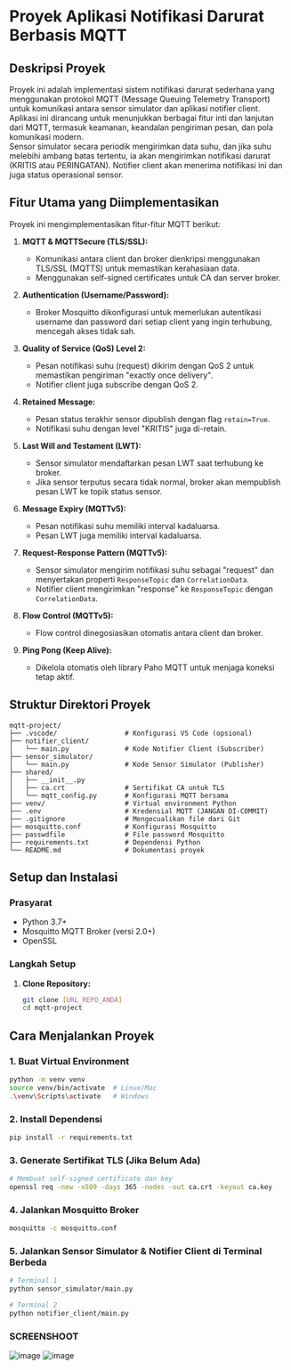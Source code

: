 # Proyek Aplikasi Notifikasi Darurat Berbasis MQTT

## Deskripsi Proyek  
Proyek ini adalah implementasi sistem notifikasi darurat sederhana yang menggunakan protokol MQTT (Message Queuing Telemetry Transport) untuk komunikasi antara sensor simulator dan aplikasi notifier client. Aplikasi ini dirancang untuk menunjukkan berbagai fitur inti dan lanjutan dari MQTT, termasuk keamanan, keandalan pengiriman pesan, dan pola komunikasi modern.  
Sensor simulator secara periodik mengirimkan data suhu, dan jika suhu melebihi ambang batas tertentu, ia akan mengirimkan notifikasi darurat (KRITIS atau PERINGATAN). Notifier client akan menerima notifikasi ini dan juga status operasional sensor.

## Fitur Utama yang Diimplementasikan  
Proyek ini mengimplementasikan fitur-fitur MQTT berikut:

1. **MQTT & MQTTSecure (TLS/SSL):**  
   - Komunikasi antara client dan broker dienkripsi menggunakan TLS/SSL (MQTTS) untuk memastikan kerahasiaan data.  
   - Menggunakan self-signed certificates untuk CA dan server broker.

2. **Authentication (Username/Password):**  
   - Broker Mosquitto dikonfigurasi untuk memerlukan autentikasi username dan password dari setiap client yang ingin terhubung, mencegah akses tidak sah.

3. **Quality of Service (QoS) Level 2:**  
   - Pesan notifikasi suhu (request) dikirim dengan QoS 2 untuk memastikan pengiriman "exactly once delivery".  
   - Notifier client juga subscribe dengan QoS 2.

4. **Retained Message:**  
   - Pesan status terakhir sensor dipublish dengan flag `retain=True`.  
   - Notifikasi suhu dengan level "KRITIS" juga di-retain.

5. **Last Will and Testament (LWT):**  
   - Sensor simulator mendaftarkan pesan LWT saat terhubung ke broker.  
   - Jika sensor terputus secara tidak normal, broker akan mempublish pesan LWT ke topik status sensor.

6. **Message Expiry (MQTTv5):**  
   - Pesan notifikasi suhu memiliki interval kadaluarsa.  
   - Pesan LWT juga memiliki interval kadaluarsa.

7. **Request-Response Pattern (MQTTv5):**  
   - Sensor simulator mengirim notifikasi suhu sebagai "request" dan menyertakan properti `ResponseTopic` dan `CorrelationData`.  
   - Notifier client mengirimkan "response" ke `ResponseTopic` dengan `CorrelationData`.

8. **Flow Control (MQTTv5):**  
   - Flow control dinegosiasikan otomatis antara client dan broker.

9. **Ping Pong (Keep Alive):**  
   - Dikelola otomatis oleh library Paho MQTT untuk menjaga koneksi tetap aktif.

## Struktur Direktori Proyek

```
mqtt-project/
├── .vscode/                 # Konfigurasi VS Code (opsional)
├── notifier_client/
│   └── main.py              # Kode Notifier Client (Subscriber)
├── sensor_simulator/
│   └── main.py              # Kode Sensor Simulator (Publisher)
├── shared/
│   ├── __init__.py
│   ├── ca.crt               # Sertifikat CA untuk TLS
│   └── mqtt_config.py       # Konfigurasi MQTT bersama
├── venv/                    # Virtual environment Python
├── .env                     # Kredensial MQTT (JANGAN DI-COMMIT)
├── .gitignore               # Mengecualikan file dari Git
├── mosquitto.conf           # Konfigurasi Mosquitto
├── passwdfile               # File password Mosquitto
├── requirements.txt         # Dependensi Python
└── README.md                # Dokumentasi proyek
```

## Setup dan Instalasi

### Prasyarat  
- Python 3.7+  
- Mosquitto MQTT Broker (versi 2.0+)  
- OpenSSL

### Langkah Setup

1. **Clone Repository:**

   ```bash
   git clone [URL_REPO_ANDA]
   cd mqtt-project

## Cara Menjalankan Proyek

### 1. Buat Virtual Environment

```bash
python -m venv venv
source venv/bin/activate  # Linux/Mac
.\venv\Scripts\activate   # Windows
```

### 2. Install Dependensi

```bash
pip install -r requirements.txt
```

### 3. Generate Sertifikat TLS (Jika Belum Ada)

```bash
# Membuat self-signed certificate dan key
openssl req -new -x509 -days 365 -nodes -out ca.crt -keyout ca.key
```

### 4. Jalankan Mosquitto Broker

```bash
mosquitto -c mosquitto.conf
```

### 5. Jalankan Sensor Simulator & Notifier Client di Terminal Berbeda

```bash
# Terminal 1
python sensor_simulator/main.py

# Terminal 2
python notifier_client/main.py
```

### SCREENSHOOT

![image](https://github.com/user-attachments/assets/8a05e969-6c54-43c1-be63-f1dcc6a8d474)
![image](https://github.com/user-attachments/assets/a15d6764-5753-4b9b-a06e-eded9d1dfc3a)

